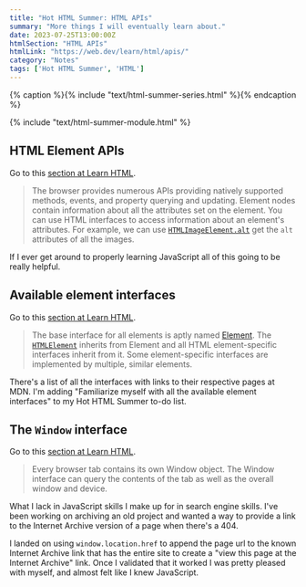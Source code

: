 ```yaml
---
title: "Hot HTML Summer: HTML APIs"
summary: "More things I will eventually learn about."
date: 2023-07-25T13:00:00Z
htmlSection: "HTML APIs"
htmlLink: "https://web.dev/learn/html/apis/"
category: "Notes"
tags: ['Hot HTML Summer', 'HTML']
---
```

{% caption %}{% include "text/html-summer-series.html" %}{% endcaption %}

{% include "text/html-summer-module.html" %}

## HTML Element APIs

Go to this [section at Learn HTML](https://web.dev/learn/html/apis/#html-element-apis).

> The browser provides numerous APIs providing natively supported methods, events, and property querying and updating. Element nodes contain information about all the attributes set on the element. You can use HTML interfaces to access information about an element's attributes. For example, we can use [`HTMLImageElement.alt`](https://developer.mozilla.org/docs/Web/API/HTMLImageElement/alt) get the `alt` attributes of all the images.

If I ever get around to properly learning JavaScript all of this going to be really helpful.

## Available element interfaces

Go to this [section at Learn HTML](https://web.dev/learn/html/apis/#available-element-interfaces).

> The base interface for all elements is aptly named [Element](https://developer.mozilla.org/docs/Web/API/Element). The [`HTMLElement`](https://developer.mozilla.org/docs/Web/API/HTMLElement) inherits from Element and all HTML element-specific interfaces inherit from it. Some element-specific interfaces are implemented by multiple, similar elements.

There's a list of all the interfaces with links to their respective pages at MDN. I'm adding "Familiarize myself with all the available element interfaces" to my Hot HTML Summer to-do list.

## The `Window` interface

Go to this [section at Learn HTML](https://web.dev/learn/html/apis/#the-window-interface).

> Every browser tab contains its own Window object. The Window interface can query the contents of the tab as well as the overall window and device.

What I lack in JavaScript skills I make up for in search engine skills. I've been working on archiving an old project and wanted a way to provide a link to the Internet Archive version of a page when there's a 404. 

I landed on using `window.location.href` to append the page url to the known Internet Archive link that has the entire site to create a "view this page at the Internet Archive" link. Once I validated that it worked  I was pretty pleased with myself, and almost felt like I knew JavaScript.

